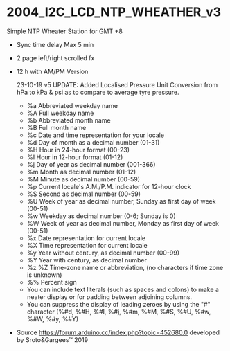 # 2004_I2C_LCD_NTP_WHEATHER_v3
Simple NTP Wheater Station for GMT +8 

- Sync time delay Max 5 min
- 2 page left/right scrolled fx
- 12 h with AM/PM Version
     
     23-10-19 v5 UPDATE:
     Added Localised Pressure Unit Conversion from hPa to kPa & psi as to compare to average tyre pressure.


  - %a Abbreviated weekday name
  - %A Full weekday name
  - %b Abbreviated month name
  - %B Full month name
  - %c Date and time representation for your locale
  - %d Day of month as a decimal number (01-31)
  - %H Hour in 24-hour format (00-23)
  - %I Hour in 12-hour format (01-12)
  - %j Day of year as decimal number (001-366)
  - %m Month as decimal number (01-12)
  - %M Minute as decimal number (00-59)
  - %p Current locale's A.M./P.M. indicator for 12-hour clock
  - %S Second as decimal number (00-59)
  - %U Week of year as decimal number,  Sunday as first day of week (00-51)
  - %w Weekday as decimal number (0-6; Sunday is 0)
  - %W Week of year as decimal number, Monday as first day of week (00-51)
  - %x Date representation for current locale
  - %X Time representation for current locale
  - %y Year without century, as decimal number (00-99)
  - %Y Year with century, as decimal number
  - %z %Z Time-zone name or abbreviation, (no characters if time zone is unknown)
  - %% Percent sign
  - You can include text literals (such as spaces and colons) to make a neater display or for padding between adjoining columns.
  - You can suppress the display of leading zeroes  by using the "#" character  (%#d, %#H, %#I, %#j, %#m, %#M, %#S, %#U, %#w, %#W, %#y, %#Y)


- Source https://forum.arduino.cc/index.php?topic=452680.0 developed by Sroto&Gargees™ 2019 
